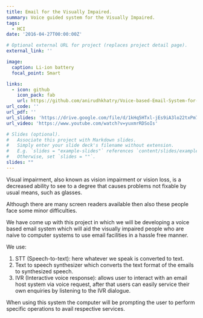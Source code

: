 ```yaml
---
title: Email for the Visually Impaired.
summary: Voice guided system for the Visually Impaired.
tags:
  - HCI
date: '2016-04-27T00:00:00Z'

# Optional external URL for project (replaces project detail page).
external_link: ''

image:
  caption: Li-ion battery
  focal_point: Smart

links:
  - icon: github
    icon_pack: fab
    url: https://github.com/anirudhkhatry/Voice-based-Email-System-for-the-visually-impaired
url_code: ''
url_pdf: ''
url_slides: 'https://drive.google.com/file/d/1kHq5HTxl-jEs9iA3lo22txPm7tncd5H4/view?usp=sharing'
url_video: 'https://www.youtube.com/watch?v=yuxmrRDSoIs'

# Slides (optional).
#   Associate this project with Markdown slides.
#   Simply enter your slide deck's filename without extension.
#   E.g. `slides = "example-slides"` references `content/slides/example-slides.md`.
#   Otherwise, set `slides = ""`.
slides: ""
---
```


Visual impairment, also known as vision impairment or vision loss, is a decreased ability to see to a degree that causes problems not fixable by usual means, such as glasses.

Although there are many screen readers available then also these people face some minor difficulties.

We have come up with this project in which we will be developing a voice based email system which will aid the visually impaired people who are naive to computer systems to use email facilities in a hassle free manner. 

We use:

1. STT (Speech-to-text): here whatever we speak is converted to text.
2. Text to speech synthesizer which converts the text format of the emails to synthesized speech.
3. IVR (Interactive voice response): allows user to interact with an email host system via voice request, after that users can easily service their own enquiries by listening to the IVR dialogue.

When using this system the computer will be prompting the user to perform specific operations to avail respective services.
